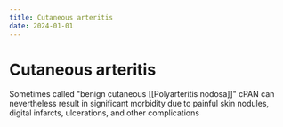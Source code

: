 ```yaml
---
title: Cutaneous arteritis
date: 2024-01-01
---
```

# Cutaneous arteritis

Sometimes called "benign cutaneous [[Polyarteritis nodosa]]"
cPAN can nevertheless result in significant morbidity due to painful skin nodules, digital infarcts, ulcerations, and other complications
